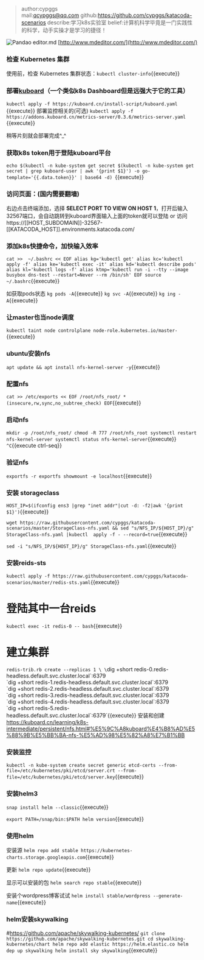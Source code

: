 >author:cypggs  
>mail:qcypggs@qq.com
>github:https://github.com/cypggs/katacoda-scenarios
>describe:学习k8s实验室
>belief:计算机科学毕竟是一门实践性的科学，动手实操才是学习的捷径！

![Pandao editor.md](https://pandao.github.io/editor.md/images/logos/editormd-logo-180x180.png "Pandao editor.md")
[http://www.mdeditor.com/](http://www.mdeditor.com/)

### 检查 Kubernetes 集群

使用前，检查 Kubernetes 集群状态：`kubectl cluster-info`{{execute}}

### 部署[kuboard](https://kuboard.cn/ "kuboard")（一个类似k8s Dashboard但是远强大于它的工具）
`kubectl apply -f https://kuboard.cn/install-script/kuboard.yaml
`{{execute}}
部署监控相关的(可选)
`kubectl apply -f https://addons.kuboard.cn/metrics-server/0.3.6/metrics-server.yaml
`{{execute}}

稍等片刻就会部署完成^_^

### 获取k8s token用于登陆kuboard平台
`echo $(kubectl -n kube-system get secret $(kubectl -n kube-system get secret | grep kuboard-user | awk '{print $1}') -o go-template='{{.data.token}}' | base64 -d)
`{{execute}}

### 访问页面：(国内需要翻墙)
右边点击终端添加，选择 **SELECT PORT TO VIEW ON HOST 1**，打开后输入32567端口，会自动跳转到kuboard界面输入上面的token就可以登陆
or 访问
https://[[HOST_SUBDOMAIN]]-32567-[[KATACODA_HOST]].environments.katacoda.com/

### 添加k8s快捷命令，加快输入效率
`cat >>  ~/.bashrc << EOF
alias kg='kubectl get'
alias kc='kubectl apply -f'
alias ke='kubectl exec -it'
alias kd='kubectl describe pods'
alias kl='kubectl logs -f'
alias ktmp='kubectl run -i --tty --image busybox dns-test --restart=Never --rm /bin/sh'
EOF
source ~/.bashrc`{{execute}}

如获取pods状态
`kg pods -A`{{execute}}
`kg svc -A`{{execute}}
`kg ing -A`{{execute}}
### 让master也当node调度
`kubectl taint node controlplane node-role.kubernetes.io/master-`{{execute}}

### ubuntu安装nfs
`apt update && apt install nfs-kernel-server -y`{{execute}}

### 配置nfs

`cat >> /etc/exports << EOF
/root/nfs_root/ *(insecure,rw,sync,no_subtree_check)
EOF`{{execute}}

### 启动nfs
`mkdir -p /root/nfs_root/
chmod -R 777 /root/nfs_root
systemctl restart nfs-kernel-server
systemctl status nfs-kernel-server`{{execute}}
`^C`{{execute ctrl-seq}}
### 验证nfs
`exportfs -r
exportfs
showmount -e localhost`{{execute}}

### 安装 storageclass
`HOST_IP=$(ifconfig ens3 |grep "inet addr"|cut -d: -f2|awk '{print $1}')`{{execute}}

`wget https://raw.githubusercontent.com/cypggs/katacoda-scenarios/master/StorageClass-nfs.yaml && sed "s/NFS_IP/${HOST_IP}/g" StorageClass-nfs.yaml |kubectl  apply -f - --record=true`{{execute}}

`sed -i "s/NFS_IP/${HOST_IP}/g" StorageClass-nfs.yaml`{{execute}}

### 安装reids-sts

`kubectl apply -f https://raw.githubusercontent.com/cypggs/katacoda-scenarios/master/redis-sts.yaml`{{execute}}
# 登陆其中一台reids
`kubectl exec -it redis-0 -- bash`{{execute}}
# 建立集群
`redis-trib.rb create --replicas 1 \
\`dig +short redis-0.redis-headless.default.svc.cluster.local\`:6379 \
\`dig +short redis-1.redis-headless.default.svc.cluster.local\`:6379 \
\`dig +short redis-2.redis-headless.default.svc.cluster.local\`:6379 \
\`dig +short redis-3.redis-headless.default.svc.cluster.local\`:6379 \
\`dig +short redis-4.redis-headless.default.svc.cluster.local\`:6379 \
\`dig +short redis-5.redis-headless.default.svc.cluster.local\`:6379`{{execute}}
安装和创建
https://kuboard.cn/learning/k8s-intermediate/persistent/nfs.html#%E5%9C%A8kuboard%E4%B8%AD%E5%88%9B%E5%BB%BA-nfs-%E5%AD%98%E5%82%A8%E7%B1%BB

### 安装监控
`kubectl -n kube-system create secret generic etcd-certs --from-file=/etc/kubernetes/pki/etcd/server.crt --from-file=/etc/kubernetes/pki/etcd/server.key`{{execute}}

### 安装helm3
`snap install helm --classic`{{execute}}

`export PATH=/snap/bin:$PATH
helm version`{{execute}}

### 使用helm
安装源
`helm repo add stable https://kubernetes-charts.storage.googleapis.com`{{execute}}

更新
`helm repo update`{{execute}}

显示可以安装的包
`helm search repo stable`{{execute}}

安装个wordpress博客试试
`helm install stable/wordpress --generate-name`{{execute}}

### helm安装skywalking
#https://github.com/apache/skywalking-kubernetes/
`git clone https://github.com/apache/skywalking-kubernetes.git
cd skywalking-kubernetes/chart
helm repo add elastic https://helm.elastic.co
helm dep up skywalking
helm install sky skywalking`{{execute}}
